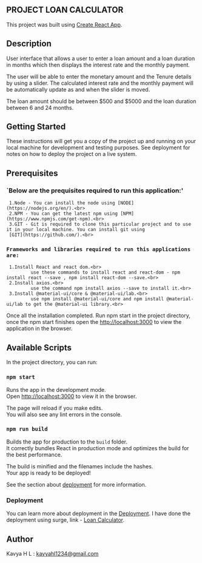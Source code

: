 ## PROJECT LOAN CALCULATOR

This project was built using [Create React App](https://github.com/facebook/create-react-app).

## Description
User interface that allows a user to enter a loan amount and a loan duration in months which then displays
the interest rate and the monthly payment.

The user will be able to enter the monetary amount and the Tenure details by using a slider. The
calculated interest rate and the monthly payment will be automatically update as and when the slider is moved.

The loan amount should be between $500 and $5000 and the loan duration between 6
and 24 months.

## Getting Started
These instructions will get you a copy of the project up and running on your local machine for development and testing purposes. See deployment for notes on how to deploy the project on a live system.

## Prerequisites
### `Below are the prequisites required to run this application:'

     1.Node - You can install the node using [NODE](https://nodejs.org/en/).<br>
     2.NPM - You can get the latest npm using [NPM](https://www.npmjs.com/get-npm).<br>
     3.GIT - Git is required to clone this particular project and to use it in your local machine. You can install git using 
     [GIT](https://github.com/).<br>
### `Frameworks and libraries required to run this applications are:`
  
     1.Install React and react dom.<br>
             use these commands to install react and react-dom - npm install react --save , npm install react-dom --save.<br>
     2.Install axios.<br>
             use the command npm install axios --save to install it.<br>
     3.Install @material-ui/core & @material-ui/lab.<br>
             use npm install @material-ui/core and npm install @material-ui/lab to get the @material-ui library.<br>
        
Once all the installation completed. Run npm start in the project directory, once the npm start finishes open the 
[http://localhost:3000](http://localhost:3000) to view the application in the browser.

## Available Scripts

In the project directory, you can run:

### `npm start`

Runs the app in the development mode.<br>
Open [http://localhost:3000](http://localhost:3000) to view it in the browser.

The page will reload if you make edits.<br>
You will also see any lint errors in the console.


### `npm run build`

Builds the app for production to the `build` folder.<br>
It correctly bundles React in production mode and optimizes the build for the best performance.

The build is minified and the filenames include the hashes.<br>
Your app is ready to be deployed!

See the section about [deployment](https://facebook.github.io/create-react-app/docs/deployment) for more information.

### Deployment

You can learn more about deployment in the [Deployment](https://facebook.github.io/create-react-app/docs/deployment).
I have done the deployment using surge, link - [Loan Calculator](http://fullThrottle-labs-test.surge.sh).

## Author
Kavya H L : kavyahl1234@gmail.com
